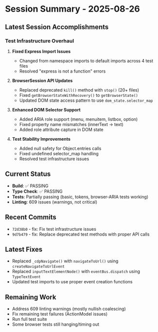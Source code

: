 # Session Summary - 2025-08-26

## Latest Session Accomplishments

### Test Infrastructure Overhaul
1. **Fixed Express Import Issues**
   - Changed from namespace imports to default imports across 4 test files
   - Resolved "express is not a function" errors

2. **BrowserSession API Updates**
   - Replaced deprecated `kill()` method with `stop()` (20+ files)
   - Fixed `getBrowserStateWithRecovery()` to `getBrowserState()` 
   - Updated DOM state access pattern to use `dom_state.selector_map`

3. **Enhanced DOM Selector Support**
   - Added ARIA role support (menu, menuitem, listbox, option)
   - Fixed property name mismatches (innerText -> text)
   - Added role attribute capture in DOM state

4. **Test Stability Improvements**
   - Added null safety for Object.entries calls
   - Fixed undefined selector_map handling
   - Resolved test infrastructure issues

## Current Status
- **Build**: ✅ PASSING
- **Type Check**: ✅ PASSING
- **Tests**: Partially passing (basic, tokens, browser-ARIA tests working)
- **Linting**: 609 issues (warnings, not critical)

## Recent Commits
- `72d38b0` - fix: Fix test infrastructure issues
- `9d7b479` - fix: Replace deprecated test methods with proper API calls

## Latest Fixes
- Replaced `_cdpNavigate()` with `navigateToUrl()` using `createNavigateToUrlEvent`
- Replaced `inputTextElementNode()` with `eventBus.dispatch` using `TypeTextEvent`
- Updated test imports to use proper event creation functions

## Remaining Work
- Address 609 linting warnings (mostly nullish coalescing)
- Fix remaining test failures (ActionModel issues)
- Run full test suite
- Some browser tests still hanging/timing out